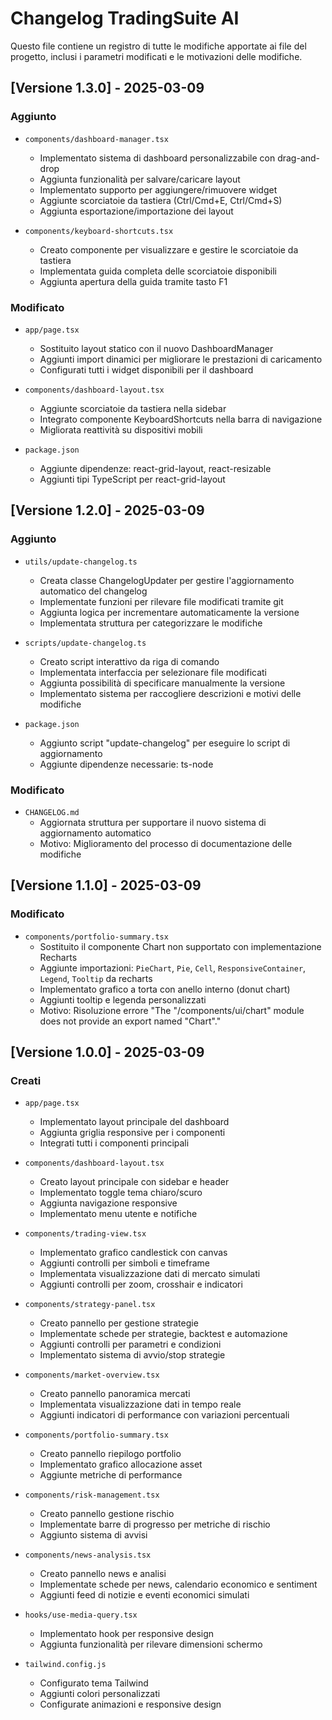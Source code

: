 # Changelog TradingSuite AI

Questo file contiene un registro di tutte le modifiche apportate ai file del progetto, inclusi i parametri modificati e le motivazioni delle modifiche.

## [Versione 1.3.0] - 2025-03-09

### Aggiunto
- `components/dashboard-manager.tsx`
  - Implementato sistema di dashboard personalizzabile con drag-and-drop
  - Aggiunta funzionalità per salvare/caricare layout
  - Implementato supporto per aggiungere/rimuovere widget
  - Aggiunte scorciatoie da tastiera (Ctrl/Cmd+E, Ctrl/Cmd+S)
  - Aggiunta esportazione/importazione dei layout

- `components/keyboard-shortcuts.tsx`
  - Creato componente per visualizzare e gestire le scorciatoie da tastiera
  - Implementata guida completa delle scorciatoie disponibili
  - Aggiunta apertura della guida tramite tasto F1

### Modificato
- `app/page.tsx`
  - Sostituito layout statico con il nuovo DashboardManager
  - Aggiunti import dinamici per migliorare le prestazioni di caricamento
  - Configurati tutti i widget disponibili per il dashboard

- `components/dashboard-layout.tsx`
  - Aggiunte scorciatoie da tastiera nella sidebar
  - Integrato componente KeyboardShortcuts nella barra di navigazione
  - Migliorata reattività su dispositivi mobili

- `package.json`
  - Aggiunte dipendenze: react-grid-layout, react-resizable
  - Aggiunti tipi TypeScript per react-grid-layout

## [Versione 1.2.0] - 2025-03-09

### Aggiunto
- `utils/update-changelog.ts`
  - Creata classe ChangelogUpdater per gestire l'aggiornamento automatico del changelog
  - Implementate funzioni per rilevare file modificati tramite git
  - Aggiunta logica per incrementare automaticamente la versione
  - Implementata struttura per categorizzare le modifiche

- `scripts/update-changelog.ts`
  - Creato script interattivo da riga di comando
  - Implementata interfaccia per selezionare file modificati
  - Aggiunta possibilità di specificare manualmente la versione
  - Implementato sistema per raccogliere descrizioni e motivi delle modifiche

- `package.json`
  - Aggiunto script "update-changelog" per eseguire lo script di aggiornamento
  - Aggiunte dipendenze necessarie: ts-node

### Modificato
- `CHANGELOG.md`
  - Aggiornata struttura per supportare il nuovo sistema di aggiornamento automatico
  - Motivo: Miglioramento del processo di documentazione delle modifiche

## [Versione 1.1.0] - 2025-03-09

### Modificato
- `components/portfolio-summary.tsx`
  - Sostituito il componente Chart non supportato con implementazione Recharts
  - Aggiunte importazioni: `PieChart`, `Pie`, `Cell`, `ResponsiveContainer`, `Legend`, `Tooltip` da recharts
  - Implementato grafico a torta con anello interno (donut chart)
  - Aggiunti tooltip e legenda personalizzati
  - Motivo: Risoluzione errore "The "/components/ui/chart" module does not provide an export named "Chart"."

## [Versione 1.0.0] - 2025-03-09

### Creati
- `app/page.tsx`
  - Implementato layout principale del dashboard
  - Aggiunta griglia responsive per i componenti
  - Integrati tutti i componenti principali

- `components/dashboard-layout.tsx`
  - Creato layout principale con sidebar e header
  - Implementato toggle tema chiaro/scuro
  - Aggiunta navigazione responsive
  - Implementato menu utente e notifiche

- `components/trading-view.tsx`
  - Implementato grafico candlestick con canvas
  - Aggiunti controlli per simboli e timeframe
  - Implementata visualizzazione dati di mercato simulati
  - Aggiunti controlli per zoom, crosshair e indicatori

- `components/strategy-panel.tsx`
  - Creato pannello per gestione strategie
  - Implementate schede per strategie, backtest e automazione
  - Aggiunti controlli per parametri e condizioni
  - Implementato sistema di avvio/stop strategie

- `components/market-overview.tsx`
  - Creato pannello panoramica mercati
  - Implementata visualizzazione dati in tempo reale
  - Aggiunti indicatori di performance con variazioni percentuali

- `components/portfolio-summary.tsx`
  - Creato pannello riepilogo portfolio
  - Implementato grafico allocazione asset
  - Aggiunte metriche di performance

- `components/risk-management.tsx`
  - Creato pannello gestione rischio
  - Implementate barre di progresso per metriche di rischio
  - Aggiunto sistema di avvisi

- `components/news-analysis.tsx`
  - Creato pannello news e analisi
  - Implementate schede per news, calendario economico e sentiment
  - Aggiunti feed di notizie e eventi economici simulati

- `hooks/use-media-query.tsx`
  - Implementato hook per responsive design
  - Aggiunta funzionalità per rilevare dimensioni schermo

- `tailwind.config.js`
  - Configurato tema Tailwind
  - Aggiunti colori personalizzati
  - Configurate animazioni e responsive design
